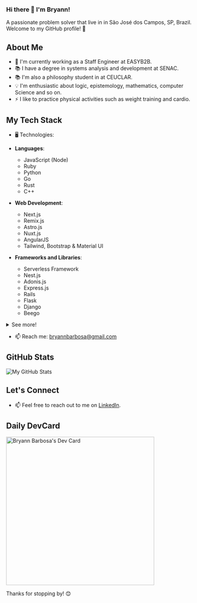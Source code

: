 ### Hi there 👋 I'm Bryann!

A passionate problem solver that live in in São José dos Campos, SP, Brazil. Welcome to my GitHub profile! 🚀

## About Me

- 💼 I'm currently working as a Staff Engineer at EASYB2B.
- 📚 I have a degree in systems analysis and development at SENAC.
- 📚 I'm also a philosophy student in at CEUCLAR.
- 💡 I'm enthusiastic about logic, epistemology, mathematics, computer Science and so on.
- ⚡ I like to practice physical activities such as weight training and cardio.

## My Tech Stack

- 🖥️ Technologies:

- **Languages**:
  - JavaScript (Node)
  - Ruby
  - Python
  - Go
  - Rust
  - C++

- **Web Development**:
  - Next.js
  - Remix.js
  - Astro.js
  - Nuxt.js
  - AngularJS
  - Tailwind, Bootstrap & Material UI

- **Frameworks and Libraries**:
  - Serverless Framework
  - Nest.js
  - Adonis.js
  - Express.js
  - Rails
  - Flask
  - Django
  - Beego

<details>
<summary>See more!</summary>

- **Databases**:
  - PostgreSQL
  - MongoDB
  - DynamoDB
  - Neo4j
  - Redis
  - Cassandra
  - FireStore

- **Amazon Web Services**:
  - EC2
  - SQS (with DLQs)
  - DynamoDB
  - RDS
  - Cognito
  - Lambda Functions
  - Glue
  - AppConfig
  - Cloudfront
  - S3
  - MSK

  **Microsoft Azure**:
  - Azure Functions
  - Service Apps
  - Azure DevOps
  - Logic Apps
  - Virtual Machines

  **Google Cloud**:
  - Cloud Functions
  - FireStore
  - Pub/Sub
  - Vertex AI

  **Cloud Services**:
  - MongoDB Atlas Serverless and Dedicated Clusters
  - Serverless Kafka in Upstash

- **DevOps and Tools**:
  - Kubernetes
  - Docker
  - Podman
  - Bitbucket Pipelines
  - Github Actions
  - Jenkins

</details>

- 📫 Reach me: bryannbarbosa@gmail.com

## GitHub Stats

![My GitHub Stats](https://github-readme-stats.vercel.app/api?username=yourusername&show_icons=true&theme=radical)

## Let's Connect

- 📫 Feel free to reach out to me on [LinkedIn](https://www.linkedin.com/in/bryannbarbosa/).
<!-- - 📝 Check out my [Blog](Link to Your Blog) for tech articles and tutorials. -->

## Daily DevCard

<a href="https://app.daily.dev/bryannbarbosa"><img src="https://api.daily.dev/devcards/551a66c80a7348398a2eb775e90c472b.png?r=w7g" width="400" alt="Bryann Barbosa's Dev Card"/></a>

Thanks for stopping by! 😊
